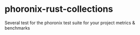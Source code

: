 # phoronix-rust-collections
Several test for the phoronix test suite for your project metrics &amp; benchmarks
